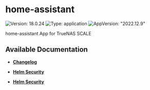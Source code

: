 # home-assistant

![Version: 18.0.24](https://img.shields.io/badge/Version-18.0.24-informational?style=flat-square) ![Type: application](https://img.shields.io/badge/Type-application-informational?style=flat-square) ![AppVersion: "2022.12.9"](https://img.shields.io/badge/AppVersion-"2022.12.9"-informational?style=flat-square)

home-assistant App for TrueNAS SCALE

## Available Documentation

- [**Changelog**](CHANGELOG)

- [**Helm Security**](container-security)

- [**Helm Security**](helm-security)

